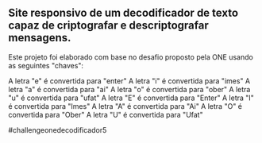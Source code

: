 ## Site responsivo de um decodificador de texto capaz de criptografar e descriptografar mensagens.

Este projeto foi elaborado com base no desafio proposto pela ONE usando as seguintes "chaves":

A letra "e" é convertida para "enter"
A letra "i" é convertida para "imes"
A letra "a" é convertida para "ai"
A letra "o" é convertida para "ober"
A letra "u" é convertida para "ufat"
A letra "E" é convertida para "Enter"
A letra "I" é convertida para "Imes"
A letra "A" é convertida para "Ai"
A letra "O" é convertida para "Ober"
A letra "U" é convertida para "Ufat"

#challengeonedecodificador5

